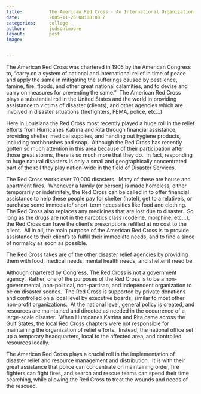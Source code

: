 ```yaml
---
title:			The American Red Cross - An International Organization
date:			2005-11-26 08:00:00 Z
categories:		college
author:			judsonlmoore
layout:			post
image:			


---
```


The American Red Cross was chartered in 1905 by the American Congress to, “carry on a system of national and international relief in time of peace and apply the same in mitigating the sufferings caused by pestilence, famine, fire, floods, and other great national calamities, and to devise and carry on measures for preventing the same.”  The American Red Cross plays a substantial roll in the United States and the world in providing assistance to victims of disaster (clients), and other agencies which are involved in disaster situations (firefighters, FEMA, police, etc…)

Here in Louisiana the Red Cross most recently played a huge roll in the relief efforts from Hurricanes Katrina and Rita through financial assistance, providing shelter, medical supplies, and handing out hygiene products, including toothbrushes and soap.  Although the Red Cross has recently gotten so much attention in this area because of their participation after those great storms, there is so much more that they do.  In fact, responding to huge natural disasters is only a small and geographically concentrated part of the roll they play nation-wide in the field of Disaster Services.

The Red Cross works over 70,000 disasters.  Many of these are house and apartment fires.  Whenever a family (or person) is made homeless, either temporarily or indefinitely, the Red Cross can be called in to offer financial assistance to help these people pay for shelter (hotel), get to a relative’s, or purchase some immediate/ short-term necessities like food and clothing.  The Red Cross also replaces any medicines that are lost due to disaster.  So long as the drugs are not in the narcotics class (codeine, morphine, etc…), the Red Cross can have the client’s prescriptions refilled at no cost to the client.  All in all, the main purpose of the American Red Cross is to provide assistance to their client’s to fulfill their immediate needs, and to find a since of normalcy as soon as possible.

The Red Cross takes are of the other disaster relief agencies by providing them with food, medical needs, mental health needs, and shelter if need be.

Although chartered by Congress, The Red Cross is not a government agency.  Rather, one of the purposes of the Red Cross is to be a non-governmental, non-political, non-partisan, and independent organization to be on disaster scenes.  The Red Cross is supported by private donations and controlled on a local level by executive boards, similar to most other non-profit organizations.  At the national level, general policy is created, and resources are maintained and directed as needed in the occurrence of a large-scale disaster.  When Hurricanes Katrina and Rita came across the Gulf States, the local Red Cross chapters were not responsible for maintaining the organization of relief efforts.  Instead, the national office set up a temporary headquarters, local to the affected area, and controlled resources locally.

The American Red Cross plays a crucial roll in the implementation of disaster relief and resource management and distribution.  It is with their great assistance that police can concentrate on maintaining order, fire fighters can fight fires, and search and rescue teams can spend their time searching, while allowing the Red Cross to treat the wounds and needs of the rescued.

